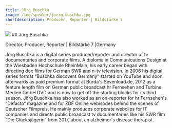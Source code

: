 ```yaml
---
title: Jörg Buschka
image: /img/speaker/joerg-buschka.jpg
shortdescription: Producer, Reporter | Bildstärke 7
---
```

<img src="/img/speaker/joerg-buschka.jpg">
## Jörg Buschka

Director, Producer, Reporter | Bildstärke 7 |Germany

Jörg Buschka is a digital series producer/reporter and director of tv documentaries and corporate films. A diploma in Communications Design at the Wiesbaden Hochschule RheinMain, his early career began with directing doc films for German SWR and n-tv television. In 2006 his digital series format “Buschka discovers Germany“ started on YouTube and soon afterwards as paid premium format at Burda's Sevenload.de, 2012 as a feature length film on German public broadcast hr Fernsehen and Turbine Medien GmbH DVD and is now to get off the starting blocks for its third season. Jörg Buschka has also worked as an on-reporter for hr Fernsehen's “Defacto“ magazine and for ZDF Online webisodes behind the scenes of Deutscher Filmpreis. He mainly produces corporate webclips for IT companies and directs public broadcast tv documentaries like his SWR film “Die Glücksjägerin“ from 2017, about an alzheimer's disease therapist.
 